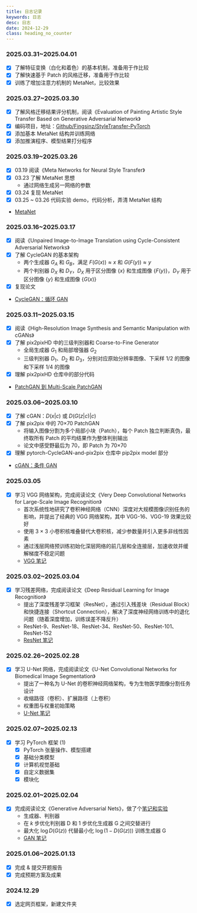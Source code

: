 ```yaml
---
title: 日志记录
keywords: 日志
desc: 日志
date: 2024-12-29
class: heading_no_counter
---
```


### 2025.03.31~2025.04.01

- [x] 了解特征变换（白化和着色）的基本机制，准备用于作比较
- [x] 了解快速基于 Patch 的风格迁移，准备用于作比较
- [x] 训练了增加注意力机制的 MetaNet，比较效果

### 2025.03.27~2025.03.30

- [x] 了解风格迁移结果评分机制，阅读《Evaluation of Painting Artistic Style Transfer Based on Generative Adversarial Network》
- [x] 编码项目，地址：[Github/Fingsinz/StyleTransfer-PyTorch](https://github.com/Fingsinz/StyleTransfer-PyTorch/)
- [x] 添加基本 MetaNet 结构并训练网络
- [x] 添加推演程序、模型结果打分程序

### 2025.03.19~2025.03.26

- [x] 03.19 阅读《Meta Networks for Neural Style Transfer》
- [x] 03.23 了解 MetaNet 思想
    - 通过网络生成另一网络的参数
- [x] 03.24 复现 MetaNet
- [x] 03.25 ~ 03.26 代码实验 demo，代码分析，弄清 MetaNet 结构
- [MetaNet](../ref_and_notes/metanet.md)

### 2025.03.16~2025.03.17

- [x] 阅读《Unpaired Image-to-Image Translation using Cycle-Consistent Adversarial Networks》
- [x] 了解 CycleGAN 的基本架构
    - 两个生成器 $G_A$ 和 $G_B$，满足 $F(G(x))\approx x$ 和 $G(F(y))\approx y$
    - 两个判别器 $D_X$ 和 $D_Y$，$D_X$ 用于区分图像 $\{x\}$ 和生成图像 $\{F(y)\}$，$D_Y$ 用于区分图像 $\{y\}$ 和生成图像 $\{G(x)\}$
- [x] 复现论文
- [CycleGAN：循环 GAN](../ref_and_notes/cyclegan.md)

### 2025.03.11~2025.03.15

- [x] 阅读《High-Resolution Image Synthesis and Semantic Manipulation with cGANs》
- [x] 了解 pix2pixHD 中的三级判别器和 Coarse-to-Fine Generator
    - 全局生成器 $G_1$ 和局部增强器 $G_2$
    - 三级判别器 $D_1$、$D_2$ 和 $D_3$，分别对应原始分辨率图像、下采样 1/2 的图像和下采样 1/4 的图像
- [x] 理解 pix2pixHD 仓库中的部分代码
- [PatchGAN 到 Multi-Scale PatchGAN](../ref_and_notes/patchgan.md)

### 2025.03.06~2025.03.10

- [x] 了解 cGAN：$D(x|c)$ 或 $D(G(z|c)|c)$
- [x] 了解 pix2pix 中的 70×70 PatchGAN
    - 将输入图像分割为多个局部小块（Patch），每个 Patch 独立判断真伪，最终取所有 Patch 的平均结果作为整体判别输出
    - 论文中感受野最后为 70，即 Patch 为 70×70
- [x] 理解 pytorch-CycleGAN-and-pix2pix 仓库中 pip2pix model 部分
- [cGAN：条件 GAN](../ref_and_notes/cgan.md)

### 2025.03.05

- [x] 学习 VGG 网络架构，完成阅读论文《Very Deep Convolutional Networks for Large-Scale Image Recognition》
    - 首次系统性地研究了卷积神经网络（CNN）深度对大规模图像识别任务的影响，并提出了经典的 VGG 网络架构，其中 VGG-16、VGG-19 效果比较好
    - 使用 3 × 3 小卷积核堆叠替代大卷积核，减少参数量并引入更多非线性因素
    - 通过浅层网络预训练初始化深层网络的前几层和全连接层，加速收敛并缓解梯度不稳定问题
    - [VGG 笔记](../ref_and_notes/vgg.md)

### 2025.03.02~2025.03.04

- [x] 学习残差网络，完成阅读论文《Deep Residual Learning for Image Recognition》
    - 提出了深度残差学习框架（ResNet），通过引入残差块（Residual Block）和快捷连接（Shortcut Connection），解决了深度神经网络训练中的退化问题（随着深度增加，训练误差不降反升）
    - ResNet-9、ResNet-18、ResNet-34、ResNet-50、ResNet-101、ResNet-152
    - [ResNet 笔记](../ref_and_notes/resnet.md)

### 2025.02.26~2025.02.28

- [x] 学习 U-Net 网络，完成阅读论文《U-Net Convolutional Networks for Biomedical Image Segmentation》
    - 提出了一种名为 U-Net 的卷积神经网络架构，专为生物医学图像分割任务设计
    - 收缩路径（卷积）、扩展路径（上卷积）
    - 权重图与权重初始策略
    - [U-Net 笔记](../ref_and_notes/unet.md)

### 2025.02.07~2025.02.13

- [x] 学习 PyTorch 框架 (1)
    - [x] PyTorch 张量操作、模型搭建
    - [x] 基础分类模型
    - [x] 计算机视觉基础
    - [x] 自定义数据集
    - [x] 模块化

### 2025.02.01~2025.02.04

- [x] 完成阅读论文《Generative Adversarial Nets》，做了个[笔记和实验](/ref_and_note/GAN.html)
    - 生成器、判别器
    - 在 $k$ 步优化判别器 D 和 $1$ 步优化生成器 G 之间交替进行
    - 最大化 $\log D(G(z))$ 代替最小化 $\log(1−D(G(z)))$ 训练生成器 G
    - [GAN 笔记](../ref_and_notes/gan.md)

### 2025.01.06~2025.01.13

- [x] 完成 & 提交开题报告
- [x] 完成预期方案及成果

### 2024.12.29

- [x] 选定网页框架，新建文件夹

